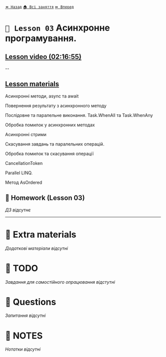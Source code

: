 ﻿[`⏪ Назад`](../02/README.md)  [`🏠 Всі заняття`](../../README.md)  [`⏩ Вперед`](../04/README.md)

# `📗 Lesson 03` Aсинхронне програмування.

## [Lesson video (02:16:55)](https://youtu.be/LuD1s58fw-s)

--

## [Lesson materials](https://lms.ithillel.ua/groups/65a65fe34c3a2d3372eef8ea/lessons/65a65fe44c3a2d3372eef96d)

Асинхронні методи, async та await

Повернення результату з асинхронного методу

Послідовне та паралельне виконання. Task.WhenAll та Task.WhenAny

Обробка помилок у асинхронних методах

Асинхронні стрими

Скасування завдань та паралельних операцій.

Обробка помилок та скасування операції

CancellationToken

Parallel LINQ.

Метод AsOrdered

## 📕 Homework (Lesson 03)
*ДЗ відсутнє*

---

# 📘 Extra materials

*Додаткові матеріали відсутні*

# 📘 TODO
*Завдання для самостійного опрацювання відстутні*

# 📘 Questions
*Запитання відсутні*

# 📘 NOTES
*Нотатки відсутні*